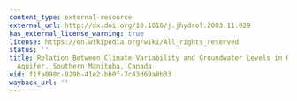 ```yaml
---
content_type: external-resource
external_url: http://dx.doi.org/10.1016/j.jhydrol.2003.11.029
has_external_license_warning: true
license: https://en.wikipedia.org/wiki/All_rights_reserved
status: ''
title: Relation Between Climate Variability and Groundwater Levels in Upper Carbonate
  Aquifer, Southern Manitoba, Canada
uid: f1fa098c-029b-41e2-bb0f-7c43d69a8b33
wayback_url: ''
---
```

